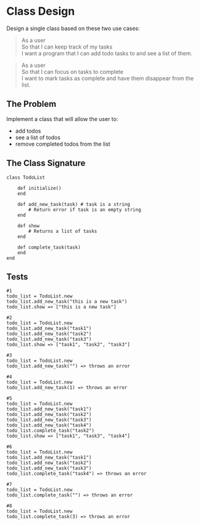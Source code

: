# Class Design

Design a single class based on these two use cases:

> As a user  
> So that I can keep track of my tasks  
> I want a program that I can add todo tasks to and see a list of them.

> As a user  
> So that I can focus on tasks to complete  
> I want to mark tasks as complete and have them disappear from the list.

## The Problem

Implement a class that will allow the user to:
- add todos
- see a list of todos
- remove completed todos from the list

## The Class Signature

```
class TodoList
	
	def initialize()
	end
	
	def add_new_task(task) # task is a string
		# Return error if task is an empty string
	end
	
	def show
		# Returns a list of tasks
	end
	
	def complete_task(task)
	end
end
```

## Tests

```
#1
todo_list = TodoList.new
todo_list.add_new_task("this is a new task")
todo_list.show => ["this is a new task"]

#2
todo_list = TodoList.new
todo_list.add_new_task("task1")
todo_list.add_new_task("task2")
todo_list.add_new_task("task3")
todo_list.show => ["task1", "task2", "task3"]

#3
todo_list = TodoList.new
todo_list.add_new_task("") => throws an error

#4
todo_list = TodoList.new
todo_list.add_new_task(1) => throws an error

#5
todo_list = TodoList.new
todo_list.add_new_task("task1")
todo_list.add_new_task("task2")
todo_list.add_new_task("task3")
todo_list.add_new_task("task4")
todo_list.complete_task("task2")
todo_list.show => ["task1", "task3", "task4"]

#6
todo_list = TodoList.new
todo_list.add_new_task("task1")
todo_list.add_new_task("task2")
todo_list.add_new_task("task3")
todo_list.complete_task("task4") => throws an error

#7
todo_list = TodoList.new
todo_list.complete_task("") => throws an error

#8
todo_list = TodoList.new
todo_list.complete_task(3) => throws an error
```